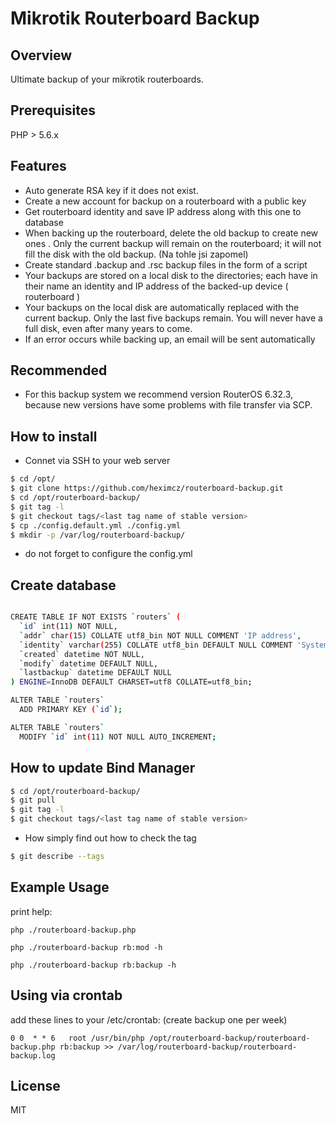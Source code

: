 # Mikrotik Routerboard Backup

## Overview

Ultimate backup of your mikrotik routerboards.

## Prerequisites

PHP > 5.6.x

## Features

* Auto generate RSA key if it does not exist.
* Create a new account for backup on a routerboard with a public key
* Get routerboard identity and save IP address along with this one to database
* When backing up the routerboard, delete the old backup  to create new ones . Only the current backup will remain on the routerboard; it will not fill the disk with the old backup. (Na tohle jsi zapomel)
* Create standard .backup and .rsc backup files in the form of a script
* Your backups are stored on a local disk to the directories; each have in their name an identity and IP address of the backed-up device ( routerboard )
* Your backups on the local disk are automatically replaced with the current backup. Only the last five backups remain. You will never have a full disk, even after many years to come.
* If an error occurs while backing up, an email will be sent automatically 

## Recommended
* For this backup system we recommend version RouterOS 6.32.3, because new versions have some problems with file transfer via SCP.

## How to install

 - Connet via SSH to your web server

```sh
$ cd /opt/
$ git clone https://github.com/heximcz/routerboard-backup.git
$ cd /opt/routerboard-backup/
$ git tag -l
$ git checkout tags/<last tag name of stable version>
$ cp ./config.default.yml ./config.yml
$ mkdir -p /var/log/routerboard-backup/
```
 -  do not forget to configure the config.yml

## Create database

```sh

CREATE TABLE IF NOT EXISTS `routers` (
  `id` int(11) NOT NULL,
  `addr` char(15) COLLATE utf8_bin NOT NULL COMMENT 'IP address',
  `identity` varchar(255) COLLATE utf8_bin DEFAULT NULL COMMENT 'System identity',
  `created` datetime NOT NULL,
  `modify` datetime DEFAULT NULL,
  `lastbackup` datetime DEFAULT NULL
) ENGINE=InnoDB DEFAULT CHARSET=utf8 COLLATE=utf8_bin;

ALTER TABLE `routers`
  ADD PRIMARY KEY (`id`);

ALTER TABLE `routers`
  MODIFY `id` int(11) NOT NULL AUTO_INCREMENT;

```

## How to update Bind Manager

```sh
$ cd /opt/routerboard-backup/
$ git pull
$ git tag -l
$ git checkout tags/<last tag name of stable version>
 ```
 - How simply find out how to check the tag

```sh
$ git describe --tags
```

## Example Usage

print help:

```php ./routerboard-backup.php```

```php ./routerboard-backup rb:mod -h```

```php ./routerboard-backup rb:backup -h```

## Using via crontab

add these lines to your /etc/crontab: (create backup one per week)

```0 0  * * 6   root /usr/bin/php /opt/routerboard-backup/routerboard-backup.php rb:backup >> /var/log/routerboard-backup/routerboard-backup.log```


License
----

MIT
